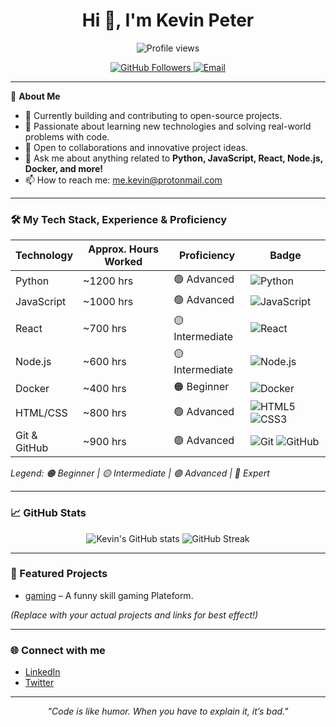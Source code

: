 <!-- Profile README for kevin-peter -->

<h1 align="center">Hi 👋, I'm Kevin Peter</h1>
<p align="center">
  <img src="https://komarev.com/ghpvc/?username=kevin-peter&style=flat-square&color=blue" alt="Profile views" />
</p>

<p align="center">
  <a href="https://github.com/kevin-peter">
    <img src="https://img.shields.io/github/followers/kevin-peter?label=Followers&style=social" alt="GitHub Followers" />
  </a>
  <a href="mailto:your.email@example.com">
    <img src="https://img.shields.io/badge/Email-D14836?style=flat&logo=gmail&logoColor=white" alt="Email" />
  </a>
</p>

---

🌱 **About Me**

- 🔭 Currently building and contributing to open-source projects.
- 🧠 Passionate about learning new technologies and solving real-world problems with code.
- 🤝 Open to collaborations and innovative project ideas.
- 💬 Ask me about anything related to **Python, JavaScript, React, Node.js, Docker, and more!**
- 📫 How to reach me: me.kevin@protonmail.com

---

### 🛠️ My Tech Stack, Experience & Proficiency

| Technology  | Approx. Hours Worked | Proficiency      | Badge |
|-------------|---------------------|------------------|-------|
| Python      | ~1200 hrs           | 🟢 Advanced      | ![Python](https://img.shields.io/badge/-Python-3776AB?style=flat-square&logo=python&logoColor=white) |
| JavaScript  | ~1000 hrs           | 🟢 Advanced      | ![JavaScript](https://img.shields.io/badge/-JavaScript-F7DF1E?style=flat-square&logo=javascript&logoColor=black) |
| React       | ~700 hrs            | 🟡 Intermediate  | ![React](https://img.shields.io/badge/-React-61DAFB?style=flat-square&logo=react&logoColor=white) |
| Node.js     | ~600 hrs            | 🟡 Intermediate  | ![Node.js](https://img.shields.io/badge/-Node.js-339933?style=flat-square&logo=node.js&logoColor=white) |
| Docker      | ~400 hrs            | 🟠 Beginner      | ![Docker](https://img.shields.io/badge/-Docker-2496ED?style=flat-square&logo=docker&logoColor=white) |
| HTML/CSS    | ~800 hrs            | 🟢 Advanced      | ![HTML5](https://img.shields.io/badge/-HTML5-E34F26?style=flat-square&logo=html5&logoColor=white) ![CSS3](https://img.shields.io/badge/-CSS3-1572B6?style=flat-square&logo=css3&logoColor=white) |
| Git & GitHub| ~900 hrs            | 🟢 Advanced      | ![Git](https://img.shields.io/badge/-Git-F05032?style=flat-square&logo=git&logoColor=white) ![GitHub](https://img.shields.io/badge/-GitHub-181717?style=flat-square&logo=github&logoColor=white) |

*Legend: 🟠 Beginner | 🟡 Intermediate | 🟢 Advanced | 🔵 Expert*

---

### 📈 GitHub Stats

<p align="center">
  <img src="https://github-readme-stats.vercel.app/api?username=kevin-peter&show_icons=true&theme=tokyonight" alt="Kevin's GitHub stats" />
  <img src="https://github-readme-streak-stats.herokuapp.com/?user=kevin-peter&theme=tokyonight" alt="GitHub Streak"/>
</p>

---

### 🚀 Featured Projects

- [gaming](https://new.betday.pro/) – A funny skill gaming Plateform.  

*(Replace with your actual projects and links for best effect!)*

---

### 🌐 Connect with me

- [LinkedIn](https://linkedin.com/in/kevin-peter)
- [Twitter](https://twitter.com/kevin-peter)

---

<p align="center"><i>"Code is like humor. When you have to explain it, it’s bad."</i></p>
